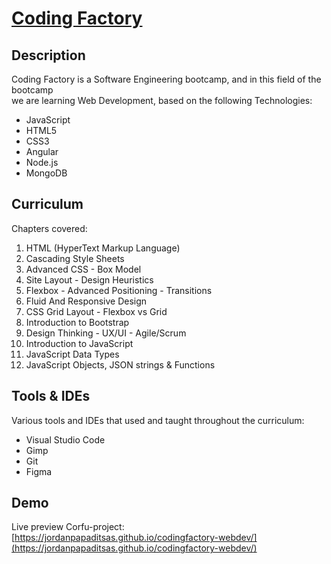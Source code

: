 # [Coding Factory](https://codingfactory.aueb.gr/)
## Description  
Coding Factory is a Software Engineering bootcamp, and in this field of the bootcamp  
 we are learning Web Development, based on the following Technologies: 
<ul>
  <li>JavaScript</li>
  <li>HTML5</li>
  <li>CSS3</li>
  <li>Angular</li>
  <li>Node.js</li>
  <li>MongoDB</li>
</ul>   

## Curriculum
Chapters covered:  
<ol>
  <li>HTML (HyperText Markup Language)</li>
  <li>Cascading Style Sheets</li>
  <li>Advanced CSS - Box Model</li>
  <li>Site Layout - Design Heuristics</li>
  <li>Flexbox - Advanced Positioning - Transitions</li>
  <li>Fluid And Responsive Design</li>
  <li>CSS Grid Layout - Flexbox vs Grid</li>
  <li>Introduction to Bootstrap</li>
  <li>Design Thinking - UX/UI - Agile/Scrum</li>
  <li>Introduction to JavaScript</li>
  <li>JavaScript Data Types</li>
  <li>JavaScript Objects, JSON strings & Functions</li>
</ol>  

## Tools & IDEs 
Various tools and IDEs that used and taught throughout the curriculum: 
<ul>
  <li>Visual Studio Code</li>
  <li>Gimp</li>
  <li>Git</li>
  <li>Figma</li>
 </ul>
    
## Demo
Live preview Corfu-project: [https://jordanpapaditsas.github.io/codingfactory-webdev/](https://jordanpapaditsas.github.io/codingfactory-webdev/)

